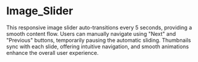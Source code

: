 # Image_Slider
This responsive image slider auto-transitions every 5 seconds, providing a smooth content flow. Users can manually navigate using "Next" and "Previous" buttons, temporarily pausing the automatic sliding. Thumbnails sync with each slide, offering intuitive navigation, and smooth animations enhance the overall user experience.
